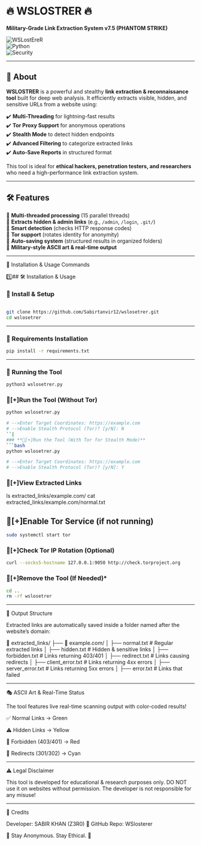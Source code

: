 # 🔥 WSLOSTRER 🔥  
**Military-Grade Link Extraction System v7.5 (PHANTOM STRIKE)**  

![WSLostEreR](https://img.shields.io/badge/Status-Active-brightgreen?style=flat-square)  
![Python](https://img.shields.io/badge/Python-3.8%2B-blue?style=flat-square)  
![Security](https://img.shields.io/badge/Security-Advanced-red?style=flat-square)  

---

## 🚀 About  
**WSLOSTRER** is a powerful and stealthy **link extraction & reconnaissance tool** built for deep web analysis. It efficiently extracts visible, hidden, and sensitive URLs from a website using:  

✔️ **Multi-Threading** for lightning-fast results  
✔️ **Tor Proxy Support** for anonymous operations  
✔️ **Stealth Mode** to detect hidden endpoints  
✔️ **Advanced Filtering** to categorize extracted links  
✔️ **Auto-Save Reports** in structured format  

This tool is ideal for **ethical hackers, penetration testers, and researchers** who need a high-performance link extraction system.  

---

## 🛠 Features  
🔹 **Multi-threaded processing** (15 parallel threads)  
🔹 **Extracts hidden & admin links** (e.g., `/admin`, `/login`, `.git/`)  
🔹 **Smart detection** (checks HTTP response codes)  
🔹 **Tor support** (rotates identity for anonymity)  
🔹 **Auto-saving system** (structured results in organized folders)  
🔹 **Military-style ASCII art & real-time output**  

---

📌 Installation & Usage Commands

1️⃣## 🛠️ Installation & Usage  

### **📌 Install & Setup**  
```bash

git clone https://github.com/Sabirtanvir12/wslosetrer.git
cd wslosetrer
```

---

### **📌 Requirements Installation**  
```bash
pip install -r requirements.txt
```

---

### **📌 Running the Tool**  
```bash
python3 wslosetrer.py
```

### **📌[+]Run the Tool (Without Tor)**
```bash
python wslosetrer.py
```
```bash
# -->Enter Target Coordinates: https://example.com
# -->Enable Stealth Protocol (Tor)? [y/N]: N
``|
### **📌[+]Run the Tool (With Tor for Stealth Mode)**
```bash
python wslosetrer.py

```
```bash
# -->Enter Target Coordinates: https://example.com
# -->Enable Stealth Protocol (Tor)? [y/N]: Y
```
### **📌[+]View Extracted Links**

ls extracted_links/example.com/
cat extracted_links/example.com/normal.txt

## **📌[+]Enable Tor Service (if not running)**
```bash
sudo systemctl start tor
```
### **📌[+]Check Tor IP Rotation (Optional)**
```bash
curl --socks5-hostname 127.0.0.1:9050 http://check.torproject.org
```
### **📌[+]Remove the Tool (If Needed)***
```bash
cd ..
rm -rf wslosetrer
```
---

📁 Output Structure

Extracted links are automatically saved inside a folder named after the website’s domain:

📂 extracted_links/
 ├── 📂 example.com/
 │   ├── normal.txt       # Regular extracted links
 │   ├── hidden.txt       # Hidden & sensitive links
 │   ├── forbidden.txt    # Links returning 403/401
 │   ├── redirect.txt     # Links causing redirects
 │   ├── client_error.txt # Links returning 4xx errors
 │   ├── server_error.txt # Links returning 5xx errors
 │   ├── error.txt        # Links that failed


---

🎭 ASCII Art & Real-Time Status


The tool features live real-time scanning output with color-coded results!

✅ Normal Links → Green

⚠️ Hidden Links → Yellow

🚫 Forbidden (403/401) → Red

🔄 Redirects (301/302) → Cyan


---

⚠️ Legal Disclaimer

This tool is developed for educational & research purposes only.
DO NOT use it on websites without permission. The developer is not responsible for any misuse!


---

👑 Credits

Developer: SABIR KHAN (Z3R0)
📌 GitHub Repo: WSlosterer

🔹 Stay Anonymous. Stay Ethical. 🔹